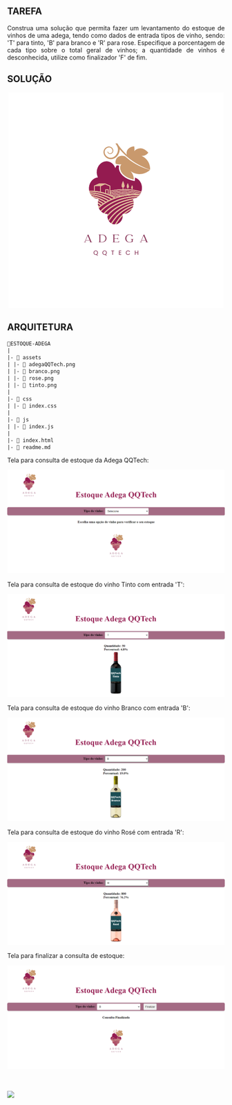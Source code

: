 ## TAREFA

<p style="text-align:justify">Construa uma solução que permita fazer um levantamento do estoque de vinhos de uma adega, tendo como dados de entrada tipos de vinho, sendo: 'T' para tinto, 'B' para branco e 'R' para rose. Especifique a porcentagem de cada tipo sobre o total geral de vinhos; a quantidade de vinhos é desconhecida, utilize como finalizador 'F' de fim.</p>

## SOLUÇÃO

<p align="center">
<img src='assets/adegaQQTech.png'>
</p>

## ARQUITETURA

```
📁ESTOQUE-ADEGA
|
|- 📁 assets
| |- 📑 adegaQQTech.png
| |- 📑 branco.png
| |- 📑 rose.png
| |- 📑 tinto.png
|
|- 📁 css
| |- 📑 index.css
|
|- 📁 js
| |- 📑 index.js
|
|- 📑 index.html
|- 📑 readme.md
```

<p>Tela para consulta de estoque da Adega QQTech:</p>
<img src='assets/tela.png' alt='telaAdega'>
<p>Tela para consulta de estoque do vinho Tinto com entrada 'T':</p>
<img src='assets/tela-tinto.png' alt='tela-tinto'>
<p>Tela para consulta de estoque do vinho Branco com entrada 'B':</p>
<img src='assets/tela-branco.png' alt='tela-branco'>
<p>Tela para consulta de estoque do vinho Rosé com entrada 'R':</p>
<img src='assets/tela-rose.png' alt='tela-rose'>
<p>Tela para finalizar a consulta de estoque:</p>
<img src='assets/tela-finalizar.png' alt='tela-finalizar'>

<br><br>
<a href="https://github.com/MBTGrazielle/AdegaQQtech" target="_blank"><img src="https://img.shields.io/badge/-Github-%230077B5?style=for-the-badge&logo=github&logoColor=white" target="_blank"></a>
